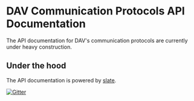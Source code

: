 # DAV Communication Protocols API Documentation

The API documentation for DAV's communication protocols are currently under heavy construction.

## Under the hood

The API documentation is powered by [slate](https://github.com/lord/slate).

[![Gitter](https://img.shields.io/gitter/room/DAVFoundation/DAV-Contributors.svg?style=flat-square)](https://gitter.im/DAVFoundation/DAV-Contributors)
